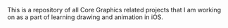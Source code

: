 This is a repository of all Core Graphics related projects that I am working on as a part of learning drawing and animation in iOS.
